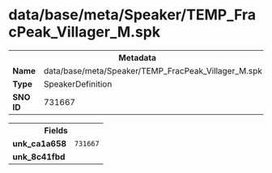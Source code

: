 <h1>data/base/meta/Speaker/TEMP_FracPeak_Villager_M.spk</h1><table><tr><th colspan="100%">Metadata</th></tr><tr><td><b>Name</b></td><td>data/base/meta/Speaker/TEMP_FracPeak_Villager_M.spk</td></tr><tr><td><b>Type</b></td><td>SpeakerDefinition</td></tr><tr><td><b>SNO ID</b></td><td>731667</td></tr></table>

<table><tr><th colspan="100%">Fields</th></tr><tr><td><b>unk_ca1a658</b></td><td><code>731667</code></td></tr><tr><td><b>unk_8c41fbd</b></td><td></td></tr></table>

